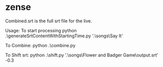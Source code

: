 # zense

Combined.srt is the full srt file for the live.

Usage:
To start processing
python .\generateSrtContentWithStartingTime.py '.\songs\Say It'

To Combine:
python .\combine.py

To Shift srt:
python .\shift.py '.\songs\Flower and Badger Game\output.srt' -0.3

